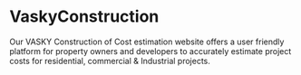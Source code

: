 # VaskyConstruction
Our VASKY Construction  of Cost estimation website offers a user friendly platform for property owners and developers to accurately estimate project costs for residential, commercial &amp; Industrial projects.
